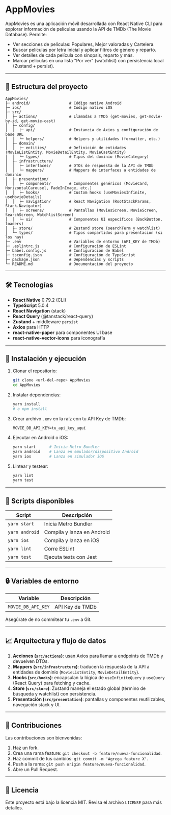 # AppMovies

AppMovies es una aplicación móvil desarrollada con React Native CLI para explorar información de películas usando la API de TMDb (The Movie Database). Permite:

- Ver secciones de películas: Populares, Mejor valoradas y Cartelera.
- Buscar películas por letra inicial y aplicar filtros de género y reparto.
- Ver detalles de cada película con sinopsis, reparto y más.
- Marcar películas en una lista "Por ver" (watchlist) con persistencia local (Zustand + persist).

---

## 📂 Estructura del proyecto

```text
AppMovies/
├─ android/                 # Código nativo Android
├─ ios/                     # Código nativo iOS
├─ src/
│  ├─ actions/              # Llamadas a TMDb (get-movies, get-movie-by-id, get-movie-cast)
│  ├─ config/
│  │  ├─ api/               # Instancia de Axios y configuración de base URL
│  │  └─ helpers/           # Helpers y utilidades (formatter, etc.)
│  ├─ domain/
│  │  ├─ entities/          # Definición de entidades (MovieListEntity, MovieDetailEntity, MovieCastEntity)
│  │  └─ types/             # Tipos del dominio (MovieCategory)
│  ├─ infrastructure/
│  │  ├─ interfaces/        # DTOs de respuesta de la API de TMDb
│  │  └─ mappers/           # Mappers de interfaces a entidades de dominio
│  ├─ presentation/
│  │  ├─ components/        # Componentes genéricos (MovieCard, HorizontalCarousel, FadeInImage, etc.)
│  │  ├─ hooks/             # Custom hooks (useMoviesInfinite, useMovieDetails)
│  │  ├─ navigation/        # React Navigation (RootStackParams, Stack.Navigator)
│  │  ├─ screens/           # Pantallas (MoviesScreen, MovieScreen, SearchScreen, WatchlistScreen)
│  │  └─ ui/                # Componentes UI específicos (BackButton, loaders)
│  ├─ store/                # Zustand store (searchTerm y watchlist)
│  └─ types/                # Tipos compartidos para presentación (si los hay)
├─ .env                     # Variables de entorno (API_KEY de TMDb)
├─ .eslintrc.js             # Configuración de ESLint
├─ babel.config.js          # Configuración de Babel
├─ tsconfig.json            # Configuración de TypeScript
├─ package.json             # Dependencias y scripts
└─ README.md                # Documentación del proyecto
```

---

## 🛠️ Tecnologías

- **React Native** 0.79.2 (CLI)
- **TypeScript** 5.0.4
- **React Navigation** (stack)
- **React Query** (@tanstack/react-query)
- **Zustand** + middleware `persist`
- **Axios** para HTTP
- **react-native-paper** para componentes UI base
- **react-native-vector-icons** para iconografía

---

## 🚀 Instalación y ejecución

1. Clonar el repositorio:

   ```bash
   git clone <url-del-repo> AppMovies
   cd AppMovies
   ```

2. Instalar dependencias:

   ```bash
   yarn install
   # o npm install
   ```

3. Crear archivo `.env` en la raíz con tu API Key de TMDb:

   ```env
   MOVIE_DB_API_KEY=tu_api_key_aquí
   ```

4. Ejecutar en Android o iOS:

   ```bash
   yarn start      # Inicia Metro Bundler
   yarn android    # Lanza en emulador/dispositivo Android
   yarn ios        # Lanza en simulador iOS
   ```

5. Lintear y testear:

   ```bash
   yarn lint
   yarn test
   ```

---

## 📐 Scripts disponibles

| Script         | Descripción                |
| -------------- | -------------------------- |
| `yarn start`   | Inicia Metro Bundler       |
| `yarn android` | Compila y lanza en Android |
| `yarn ios`     | Compila y lanza en iOS     |
| `yarn lint`    | Corre ESLint               |
| `yarn test`    | Ejecuta tests con Jest     |

---

## 🔒 Variables de entorno

| Variable           | Descripción     |
| ------------------ | --------------- |
| `MOVIE_DB_API_KEY` | API Key de TMDb |

Asegúrate de no commitear tu `.env` a Git.

---

## 📈 Arquitectura y flujo de datos

1. **Acciones (`src/actions`)**: usan Axios para llamar a endpoints de TMDb y devuelven DTOs.
2. **Mappers (`src/infrastructure`)**: traducen la respuesta de la API a entidades de dominio (`MovieListEntity`, `MovieDetailEntity`).
3. **Hooks (`src/hooks`)**: encapsulan la lógica de `useInfiniteQuery` y `useQuery` (React Query) para fetching y cache.
4. **Store (`src/store`)**: Zustand maneja el estado global (término de búsqueda y watchlist) con persistencia.
5. **Presentación (`src/presentation`)**: pantallas y componentes reutilizables, navegación stack y UI.

---

## 🤝 Contribuciones

Las contribuciones son bienvenidas:

1. Haz un fork.
2. Crea una rama feature: `git checkout -b feature/nueva-funcionalidad`.
3. Haz commit de tus cambios: `git commit -m 'Agrega feature X'`.
4. Push a la rama: `git push origin feature/nueva-funcionalidad`.
5. Abre un Pull Request.

---

## 📄 Licencia

Este proyecto está bajo la licencia MIT. Revisa el archivo `LICENSE` para más detalles.
